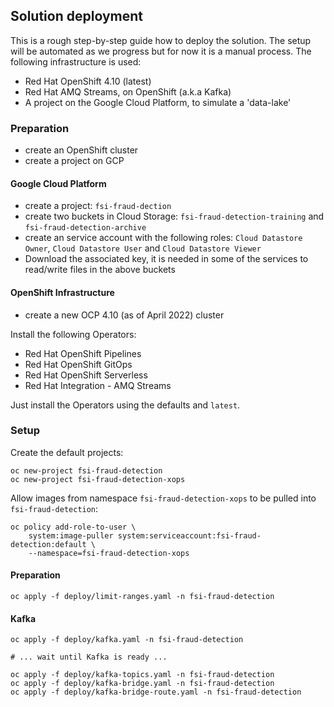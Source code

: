 ## Solution deployment

This is a rough step-by-step guide how to deploy the solution. The setup will be automated as we progress but for now it is 
a manual process. The following infrastructure is used:

* Red Hat OpenShift 4.10 (latest)
* Red Hat AMQ Streams, on OpenShift (a.k.a Kafka)
* A project on the Google Cloud Platform, to simulate a 'data-lake'

### Preparation

* create an OpenShift cluster
* create a project on GCP

#### Google Cloud Platform

* create a project: `fsi-fraud-dection`
* create two buckets in Cloud Storage: `fsi-fraud-detection-training` and `fsi-fraud-detection-archive`
* create an service account with the following roles: `Cloud Datastore Owner`, `Cloud Datastore User` and `Cloud Datastore Viewer`
* Download the associated key, it is needed in some of the services to read/write files in the above buckets

#### OpenShift Infrastructure

* create a new OCP 4.10 (as of April 2022) cluster

Install the following Operators:

* Red Hat OpenShift Pipelines
* Red Hat OpenShift GitOps
* Red Hat OpenShift Serverless
* Red Hat Integration - AMQ Streams

Just install the Operators using the defaults and `latest`.
 
### Setup

Create the default projects:

```shell
oc new-project fsi-fraud-detection
oc new-project fsi-fraud-detection-xops
```

Allow images from namespace `fsi-fraud-detection-xops` to be pulled into `fsi-fraud-detection`:

```shell
oc policy add-role-to-user \
    system:image-puller system:serviceaccount:fsi-fraud-detection:default \
    --namespace=fsi-fraud-detection-xops
```

#### Preparation

```shell
oc apply -f deploy/limit-ranges.yaml -n fsi-fraud-detection
```

#### Kafka

```shell
oc apply -f deploy/kafka.yaml -n fsi-fraud-detection

# ... wait until Kafka is ready ...

oc apply -f deploy/kafka-topics.yaml -n fsi-fraud-detection
oc apply -f deploy/kafka-bridge.yaml -n fsi-fraud-detection
oc apply -f deploy/kafka-bridge-route.yaml -n fsi-fraud-detection
```

